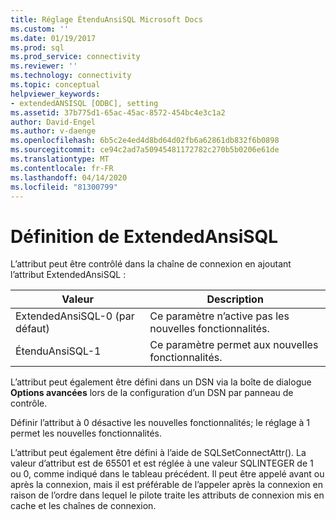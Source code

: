 ```yaml
---
title: Réglage ÉtenduAnsiSQL Microsoft Docs
ms.custom: ''
ms.date: 01/19/2017
ms.prod: sql
ms.prod_service: connectivity
ms.reviewer: ''
ms.technology: connectivity
ms.topic: conceptual
helpviewer_keywords:
- extendedANSISQL [ODBC], setting
ms.assetid: 37b775d1-65ac-45ac-8572-454bc4e3c1a2
author: David-Engel
ms.author: v-daenge
ms.openlocfilehash: 6b5c2e4ed4d8bd64d02fb6a62861db832f6b0898
ms.sourcegitcommit: ce94c2ad7a50945481172782c270b5b0206e61de
ms.translationtype: MT
ms.contentlocale: fr-FR
ms.lasthandoff: 04/14/2020
ms.locfileid: "81300799"
---
```

# <a name="setting-extendedansisql"></a>Définition de ExtendedAnsiSQL
L’attribut peut être contrôlé dans la chaîne de connexion en ajoutant l’attribut ExtendedAnsiSQL :  
  
|Valeur|Description|  
|-----------|-----------------|  
|ExtendedAnsiSQL-0 (par défaut)|Ce paramètre n’active pas les nouvelles fonctionnalités.|  
|ÉtenduAnsiSQL-1|Ce paramètre permet aux nouvelles fonctionnalités.|  
  
 L’attribut peut également être défini dans un DSN via la boîte de dialogue **Options avancées** lors de la configuration d’un DSN par panneau de contrôle.  
  
 Définir l’attribut à 0 désactive les nouvelles fonctionnalités; le réglage à 1 permet les nouvelles fonctionnalités.  
  
 L’attribut peut également être défini à l’aide de SQLSetConnectAttr(). La valeur d’attribut est de 65501 et est réglée à une valeur SQLINTEGER de 1 ou 0, comme indiqué dans le tableau précédent. Il peut être appelé avant ou après la connexion, mais il est préférable de l’appeler après la connexion en raison de l’ordre dans lequel le pilote traite les attributs de connexion mis en cache et les chaînes de connexion.
